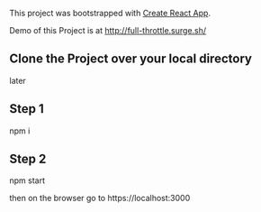This project was bootstrapped with [Create React App](https://github.com/facebook/create-react-app).

Demo of this Project is at http://full-throttle.surge.sh/

## Clone the Project over your local directory
later 
## Step 1 
 npm i 
## Step 2
npm start

then on the browser go to 
https://localhost:3000
